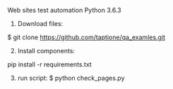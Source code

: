 Web sites test automation
Python 3.6.3

1) Download files:

$ git clone https://github.com/taptione/qa_examles.git


2) Install components:

  pip install -r requirements.txt
  
  
3) run script:
$ python check_pages.py
